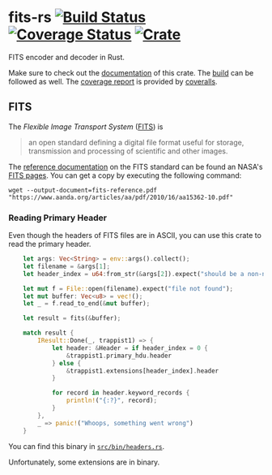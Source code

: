 # fits-rs [![Build Status](https://travis-ci.org/fifth-postulate/fits-rs.svg?branch=master)](https://travis-ci.org/fifth-postulate/fits-rs) [![Coverage Status](https://coveralls.io/repos/github/fifth-postulate/fits-rs/badge.svg?branch=master)](https://coveralls.io/github/fifth-postulate/fits-rs?branch=master) [![Crate](https://img.shields.io/crates/v/fits-rs.svg)](https://crates.io/crates/fits-rs)
FITS encoder and decoder in Rust.

Make sure to check out the [documentation][] of this crate. The [build][] can be
followed as well. The [coverage report][coverage] is provided by [coveralls][coveralls].

## FITS
The *Flexible Image Transport System* ([FITS][fits]) is 

> an open standard defining a digital file format useful for storage,
> transmission and processing of scientific and other images. 

The [reference documentation][reference] on the FITS standard can be found an
NASA's [FITS pages][fits-homepage]. You can get a copy by executing the
following command:

```plain
wget --output-document=fits-reference.pdf "https://www.aanda.org/articles/aa/pdf/2010/16/aa15362-10.pdf"
```

### Reading Primary Header
Even though the headers of FITS files are in ASCII, you can use this crate to
read the primary header.

```rust
    let args: Vec<String> = env::args().collect();
    let filename = &args[1];
    let header_index = u64:from_str(&args[2]).expect("should be a non-negative number");

    let mut f = File::open(filename).expect("file not found");
    let mut buffer: Vec<u8> = vec!();
    let _ = f.read_to_end(&mut buffer);

    let result = fits(&buffer);

    match result {
        IResult::Done(_, trappist1) => {
            let header: &Header = if header_index = 0 {
                &trappist1.primary_hdu.header
            } else {
                &trappist1.extensions[header_index].header
            }

            for record in header.keyword_records {
                println!("{:?}", record);
            }
        },
        _ => panic!("Whoops, something went wrong")
    }
```

You can find this binary in [`src/bin/headers.rs`](https://github.com/fifth-postulate/fits-rs/blob/master/src/bin/headers.rs).

Unfortunately, some extensions are in binary.

[fits]: https://en.wikipedia.org/wiki/FITS
[reference]: https://fits.gsfc.nasa.gov/fits_standard.html
[fits-homepage]: https://fits.gsfc.nasa.gov/fits_standard.html
[documentation]: http://fifth-postulate/fits-rs/ 
[build]: https://travis-ci.org/fifth-postulate/fits-rs
[coverage]: https://coveralls.io/github/fifth-postulate/fits-rs?branch=master
[coveralls]: https://coveralls.io/
